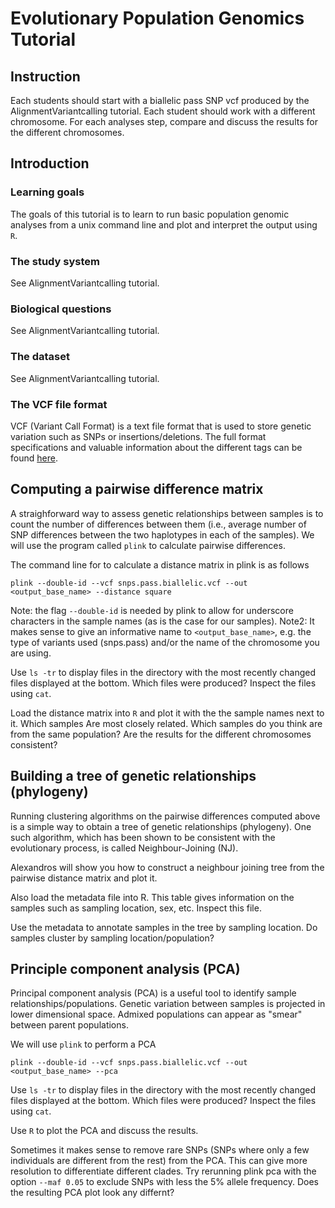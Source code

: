 # Evolutionary Population Genomics Tutorial

## Instruction

Each students should start with a biallelic pass SNP vcf produced by the AlignmentVariantcalling tutorial. Each student should work with a different chromosome. For each analyses step, compare and discuss the results for the different chromosomes. 

## Introduction

### Learning goals

The goals of this tutorial is to learn to run basic population genomic analyses from a unix command line and plot and interpret the output using `R`.

### The study system

See AlignmentVariantcalling tutorial.

### Biological questions

See AlignmentVariantcalling tutorial.

### The dataset

See AlignmentVariantcalling tutorial.

### The VCF file format

VCF (Variant Call Format) is a  text file format that is used to store genetic variation such as SNPs or insertions/deletions. The full format specifications and valuable information about the different tags can be found [here](https://samtools.github.io/hts-specs/VCFv4.2.pdf).

## Computing a pairwise difference matrix

A straighforward way to assess genetic relationships between samples is to count the number of differences between them (i.e., average number of SNP differences between the two haplotypes in each of the samples). We will use the program called `plink` to calculate pairwise differences. 

The command line for to calculate a distance matrix in plink is as follows

    plink --double-id --vcf snps.pass.biallelic.vcf --out <output_base_name> --distance square

Note: the flag `--double-id` is needed by plink to allow for underscore characters in the sample names (as is the case for our samples). Note2: It makes sense to give an informative name to `<output_base_name>`, e.g. the type of variants used (snps.pass) and/or the name of the chromosome you are using.

Use `ls -tr` to display files in the directory with the most recently changed files displayed at the bottom. Which files were produced? Inspect the files using `cat`. 

Load the distance matrix into `R` and plot it with the the sample names next to it. Which samples Are most closely related. Which samples do you think are from the same population? Are the results for the different chromosomes consistent?

## Building a tree of genetic relationships (phylogeny)

Running clustering algorithms on the pairwise differences computed above is a simple way to obtain a tree of genetic relationships (phylogeny). One such algorithm, which has been shown to be consistent with the evolutionary process, is called Neighbour-Joining (NJ).

Alexandros will show you how to construct a neighbour joining tree from the pairwise distance matrix and plot it. 

Also load the metadata file into R. This table gives information on the samples such as sampling location, sex, etc. Inspect this file.

Use the metadata to annotate samples in the tree by sampling location. Do samples cluster by sampling location/population?

## Principle component analysis (PCA)

Principal component analysis (PCA) is a useful tool to identify sample relationships/populations. Genetic variation between samples is projected in lower dimensional space. Admixed populations can appear as "smear" between parent populations.

We will use `plink` to perform a PCA

    plink --double-id --vcf snps.pass.biallelic.vcf --out <output_base_name> --pca

Use `ls -tr` to display files in the directory with the most recently changed files displayed at the bottom. Which files were produced? Inspect the files using `cat`. 

Use `R` to plot the PCA and discuss the results.

Sometimes it makes sense to remove rare SNPs (SNPs where only a few individuals are different from the rest) from the PCA. This can give more resolution to differentiate different clades. Try rerunning plink pca with the option `--maf 0.05` to exclude SNPs with less the 5% allele frequency. Does the resulting PCA plot look any differnt?


